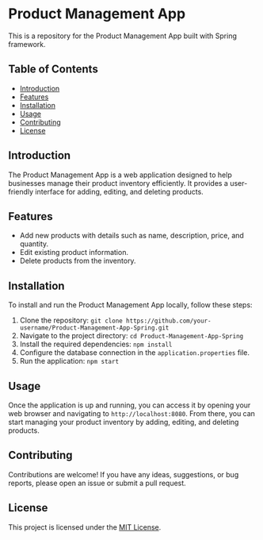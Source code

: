 # Product Management App

This is a repository for the Product Management App built with Spring framework.

## Table of Contents

- [Introduction](#introduction)
- [Features](#features)
- [Installation](#installation)
- [Usage](#usage)
- [Contributing](#contributing)
- [License](#license)

## Introduction

The Product Management App is a web application designed to help businesses manage their product inventory efficiently. It provides a user-friendly interface for adding, editing, and deleting products.

## Features

- Add new products with details such as name, description, price, and quantity.
- Edit existing product information.
- Delete products from the inventory.

## Installation

To install and run the Product Management App locally, follow these steps:

1. Clone the repository: `git clone https://github.com/your-username/Product-Management-App-Spring.git`
2. Navigate to the project directory: `cd Product-Management-App-Spring`
3. Install the required dependencies: `npm install`
4. Configure the database connection in the `application.properties` file.
5. Run the application: `npm start`

## Usage

Once the application is up and running, you can access it by opening your web browser and navigating to `http://localhost:8080`. From there, you can start managing your product inventory by adding, editing, and deleting products.

## Contributing

Contributions are welcome! If you have any ideas, suggestions, or bug reports, please open an issue or submit a pull request.

## License

This project is licensed under the [MIT License](LICENSE).
